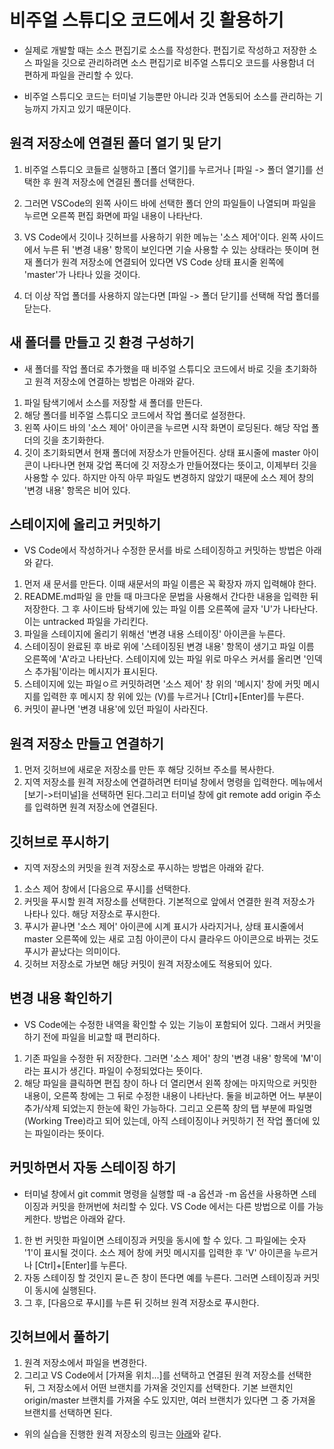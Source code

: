 # 비주얼 스튜디오 코드에서 깃 활용하기

* 실제로 개발할 때는 소스 편집기로 소스를 작성한다. 편집기로 작성하고 저장한 소스 파일을 깃으로 관리하려면 소스 편집기로 비주얼 스튜디오 코드를 사용함녀 더 편하게 파일을 관리할 수 있다.

* 비주얼 스튜디오 코드는 터미널 기능뿐만 아니라 깃과 연동되어 소스를 관리하는 기능까지 가지고 있기 때문이다.

## 원격 저장소에 연결된 폴더 열기 및 닫기

1. 비주얼 스튜디오 코들르 실행하고 [폴더 열기]를 누르거나 [파일 -> 폴더 열기]를 선택한 후 원격 저장소에 연결된 폴더를 선택한다.

2. 그러면 VSCode의 왼쪽 사이드 바에 선택한 폴더 안의 파일들이 나열되며 파일을 누르면 오른쪽 편집 화면에 파일 내용이 나타난다.

3. VS Code에서 깃이나 깃허브를 사용하기 위한 메뉴는 '소스 제어'이다. 왼쪽 사이드에서 누른 뒤 '변경 내용' 항목이 보인다면 기슬 사용할 수 있는 상태라는 뜻이며 현재 폴더가 원격 저장소에 연결되어 있다면 VS Code 상태 표시줄 왼쪽에 'master'가 나타나 있을 것이다.

4. 더 이상 작업 폴더를 사용하지 않는다면 [파일 -> 폴더 닫기]를 선택해 작업 폴더를 닫는다.

## 새 폴더를 만들고 깃 환경 구성하기

* 새 폴더를 작업 폴더로 추가했을 때 비주얼 스튜디오 코드에서 바로 깃을 초기화하고 원격 저장소에 연결하는 방법은 아래와 같다.

1. 파일 탐색기에서 소스를 저장할 새 폴더를 만든다.
2. 해당 폴더를 비주얼 스튜디오 코드에서 작업 폴더로 설정한다.
3. 왼쪽 사이드 바의 '소스 제어' 아이콘을 누르면 시작 화면이 로딩된다. 해당 작업 폴더의 깃을 초기화한다.
4. 깃이 초기화되면서 현재 폴더에 저장소가 만들어진다. 상태 표시줄에 master 아이콘이 나타나면 현재 갖업 폭더에 깃 저장소가 만들어졌다는 뜻이고, 이제부터 깃을 사용할 수 있다. 하지만 아직 아무 파일도 변경하지 않았기 때문에 소스 제어 창의 '변경 내용' 항목은 비어 있다.

## 스테이지에 올리고 커밋하기

* VS Code에서 작성하거나 수정한 문서를 바로 스테이징하고 커밋하는 방법은 아래와 같다.

1. 먼저 새 문서를 만든다. 이때 새문서의 파일 이름은 꼭 확장자 까지 입력해야 한다.
2. README.md파일 을 만들 때 마크다운 문법을 사용해서 간다한 내용을 입력한 뒤 저장한다. 그 후 사이드바 탐색기에 있는 파일 이름 오른쪽에 글자 'U'가 나타난다. 이는 untracked 파일을 가리킨다.
3. 파일을 스테이지에 올리기 위해선 '변경 내용 스테이징' 아이콘을 누른다.
4. 스테이징이 완료된 후 바로 위에 '스테이징된 변경 내용' 항목이 생기고 파일 이름 오른쪽에 'A'라고 나타난다. 스테이지에 있는 파일 위로 마우스 커서를 올리면 '인덱스 추가됨'이라는 메시지가 표시된다.
5. 스테이지에 있는 파일ㅇ르 커밋하려면 '소스 제어' 창 위의 '메시지' 창에 커밋 메시지를 입력한 후 메시지 창 위에 있는 (V)를 누르거나 [Ctrl]+[Enter]를 누른다.
6. 커밋이 끝나면 '변경 내용'에 있던 파일이 사라진다.

## 원격 저장소 만들고 연결하기

1. 먼저 깃허브에 새로운 저장소를 만든 후 해당 깃허브 주소를 복사한다.
2. 지역 저장소를 원격 저장소에 연결하려면 터미널 창에서 명령을 입력한다. 메뉴에서 [보기->터미널]을 선택하면 된다.그리고 터미널 창에 git remote add origin 주소 를 입력하면 원격 저장소에 연결된다.

## 깃허브로 푸시하기

* 지역 저장소의 커밋을 원격 저장소로 푸시하는 방법은 아래와 같다.

1. 소스 제어 창에서 [다음으로 푸시]를 선택한다.
2. 커밋을 푸시할 원격 저장소를 선택한다. 기본적으로 앞에서 연결한 원격 저장소가 나타나 있다. 해당 저장소로 푸시한다.
3. 푸시가 끝나면 '소스 제어' 아이콘에 시계 표시가 사라지거나, 상태 표시줄에서 master 오른쪽에 있는 새로 고침 아이콘이 다시 클라우드 아이콘으로 바뀌는 것도 푸시가 끝났다는 의미이다.
4. 깃허브 저장소로 가보면 해당 커밋이 원격 저장소에도 적용되어 있다.

## 변경 내용 확인하기

* VS Code에는 수정한 내역을 확인할 수 있는 기능이 포함되어 있다. 그래서 커밋을 하기 전에 파일을 비교할 때 편리하다.

1. 기존 파일을 수정한 뒤 저장한다. 그러면 '소스 제어' 창의 '변경 내용' 항목에 'M'이라는 표시가 생긴다. 파일이 수정되었다는 뜻이다.
2. 해당 파일을 클릭하면 편집 창이 하나 더 열리면서 왼쪽 창에는 마지막으로 커밋한 내용이, 오른쪽 창에는 그 뒤로 수정한 내용이 나타난다. 둘을 비교하면 어느 부분이 추가/삭제 되었는지 한눈에 확인 가능하다. 그리고 오른쪽 창의 탭 부분에 파일명(Working Tree)라고 되어 있는데, 아직 스테이징이나 커밋하기 전 작업 폴더에 있는 파일이라는 뜻이다.

## 커밋하면서 자동 스테이징 하기

* 터미널 창에서 git commit 명령을 실행할 때 -a 옵션과 -m 옵션을 사용하면 스테이징과 커밋을 한꺼번에 처리할 수 있다. VS Code 에서는 다른 방법으로 이를 가능케한다. 방법은 아래와 같다.

1. 한 번 커밋한 파일이면 스테이징과 커밋을 동시에 할 수 있다. 그 파일에는 숫자 '1'이 표시될 것이다. 소스 제어 창에 커밋 메시지를 입력한 후 'V' 아이콘을 누르거나 [Ctrl]+[Enter]를 누른다.
2. 자동 스테이징 할 것인지 묻ㄴ즌 창이 뜬다면 예를 누른다. 그러면 스테이징과 커밋이 동시에 실행된다.
3. 그 후, [다음으로 푸시]를 누른 뒤 깃허브 원격 저장소로 푸시한다.

## 깃허브에서 풀하기

1. 원격 저장소에서 파일을 변경한다.
2. 그리고 VS Code에서 [가져올 위치...]를 선택하고 연결된 원격 저장소를 선택한 뒤, 그 저장소에서 어떤 브랜치를 가져올 것인지를 선택한다. 기본 브랜치인 origin/master 브랜치를 가져올 수도 있지만, 여러 브랜치가 있다면 그 중 가져올 브랜치를 선택하면 된다.

* 위의 실습을 진행한 원격 저장소의 링크는 [아래](https://github.com/woni0114/myresource)와 같다.
